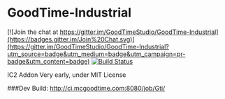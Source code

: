 # GoodTime-Industrial

[![Join the chat at https://gitter.im/GoodTimeStudio/GoodTime-Industrial](https://badges.gitter.im/Join%20Chat.svg)](https://gitter.im/GoodTimeStudio/GoodTime-Industrial?utm_source=badge&utm_medium=badge&utm_campaign=pr-badge&utm_content=badge)
[![Build Status](https://travis-ci.org/GoodTimeStudio/GoodTime-Industrial.svg?branch=master)](https://travis-ci.org/GoodTimeStudio/GoodTime-Industrial)

IC2 Addon
Very early, under MIT License

###Dev Build: http://ci.mcgoodtime.com:8080/job/Gti/
